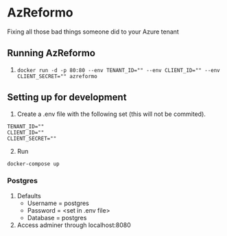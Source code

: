 # AzReformo
Fixing all those bad things someone did to your Azure tenant

## Running AzReformo
1. ```docker run -d -p 80:80 --env TENANT_ID="" --env CLIENT_ID="" --env CLIENT_SECRET="" azreformo```

## Setting up for development
1. Create a .env file with the following set (this will not be commited).
```
TENANT_ID=""
CLIENT_ID=""
CLIENT_SECRET=""
```
2. Run
```
docker-compose up
```

### Postgres
1. Defaults
    - Username = postgres
    - Password = <set in .env file>
    - Database = postgres
2. Access adminer through localhost:8080
